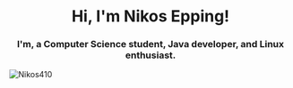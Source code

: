 <h1 align="center">Hi, I'm Nikos Epping!</h1>
<h3 align="center">I'm, a Computer Science student, Java developer, and Linux enthusiast.</h3>

<img src="https://github-readme-stats.vercel.app/api?username=Nikos410&show_icons=true" alt="Nikos410" /> </p>
